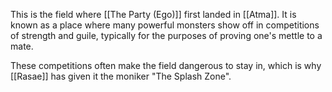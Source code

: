 This is the field where [[The Party (Ego)]] first landed in [[Atma]]. It is known as a place where many powerful monsters show off in competitions of strength and guile, typically for the purposes of proving one's mettle to a mate.

These competitions often make the field dangerous to stay in, which is why [[Rasae]] has given it the moniker "The Splash Zone".